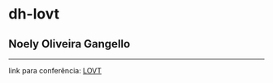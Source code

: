 # dh-lovt

## Noely Oliveira Gangello
---

link para conferência:
[LOVT](https://noelydigitalhouse.github.io/dh-lovt/)